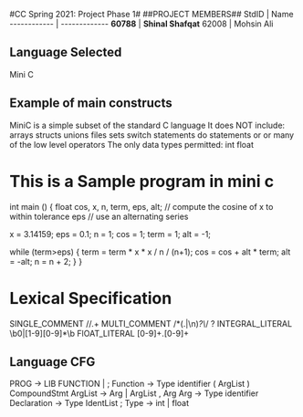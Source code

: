 #CC Spring 2021: Project Phase 1#
##PROJECT MEMBERS##
StdID | Name
------------ | -------------
**60788** | **Shinal Shafqat** <!--this is the group leader in bold-->
62008 | Mohsin Ali
<!-- Replace name and student ids with acutally group member names and ids-->

## Language Selected ##
Mini C
<!--Replace with your choice-->
## Example of main constructs ##
MiniC is a simple subset of the standard C language
It does NOT include:
arrays
structs
unions
files
sets
switch statements
do statements
or or many of the low level operators
The only data types permitted:
int
float
# This is a Sample program in mini c
int main ()
{
  float cos, x, n, term, eps, alt;
  // compute the cosine of x to within tolerance eps
  // use an alternating series

  x = 3.14159;
  eps = 0.1;
  n = 1;
  cos = 1;
  term = 1;
  alt = -1;
  
  while (term>eps)
  {
    term = term * x * x / n / (n+1);
    cos = cos + alt * term;
    alt = -alt;
    n = n + 2;
  }
}

# Lexical Specification

SINGLE_COMMENT \/\/.+
    MULTI_COMMENT \/\*(.|\n)*?\\*\/ ?
    INTEGRAL_LITERAL \b0|[1-9][0-9]*\b
    FlOAT_LITERAL [0-9]+\.[0-9]+

## Language CFG ##
PROG -> LIB FUNCTION | ;
Function      ->  Type identifier ( ArgList ) CompoundStmt
ArgList       ->  Arg
                  | ArgList , Arg
Arg           ->  Type identifier
Declaration   ->  Type IdentList ;
Type          ->  int
                  | float
